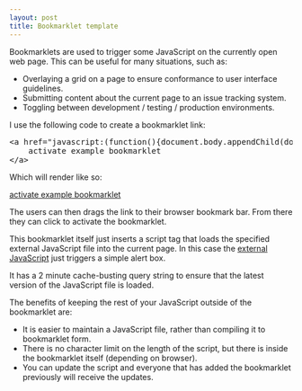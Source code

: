 ```yaml
---
layout: post
title: Bookmarklet template
---
```


Bookmarklets are used to trigger some JavaScript on the currently open web page. This can be useful for many situations, such as:

* Overlaying a grid on a page to ensure conformance to user interface guidelines.
* Submitting content about the current page to an issue tracking system.
* Toggling between development / testing / production environments.

I use the following code to create a bookmarklet link:

<pre class="prettyprint">&lt;a href="javascript:(function(){document.body.appendChild(document.createElement('script')).src='http://blakebutcher.com/content/example-bookmarklet.js?'+Math.floor(new%20Date().getTime()/(2*60*1000));})();"&gt;
	activate example bookmarklet
&lt;/a&gt;
</pre>

Which will render like so:

<p><a class="btn" href="javascript:(function(){document.body.appendChild(document.createElement('script')).src='http://blakebutcher.com/content/example-bookmarklet.js?'+Math.floor(new%20Date().getTime()/(2*60*1000));})();">activate example bookmarklet</a></p>

The users can then drags the link to their browser bookmark bar. From there they can click to activate the bookmarklet.

This bookmarklet itself just inserts a script tag that loads the specified external JavaScript file into the current page. In this case the [external JavaScript](/content/example-bookmarklet.js) just triggers a simple alert box.

It has a 2 minute cache-busting query string to ensure that the latest version of the JavaScript file is loaded.

The benefits of keeping the rest of your JavaScript outside of the bookmarklet are:

* It is easier to maintain a JavaScript file, rather than compiling it to bookmarklet form.
* There is no character limit on the length of the script, but there is inside the bookmarklet itself (depending on browser).
* You can update the script and everyone that has added the bookmarklet previously will receive the updates.